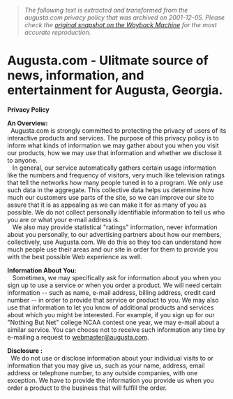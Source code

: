 > *The following text is extracted and transformed from the augusta.com privacy policy that was archived on 2001-12-05. Please check the [original snapshot on the Wayback Machine](https://web.archive.org/web/20011205071901id_/http%3A//augusta.com/faq/privacy.shtml) for the most accurate reproduction.*

# Augusta.com - Ulitmate source of news, information, and entertainment for Augusta, Georgia.

**Privacy Policy**

**An Overview:**  
  Augusta.com is strongly committed to protecting the privacy of users of its interactive products and services. The purpose of this privacy policy is to inform what kinds of information we may gather about you when you visit our products, how we may use that information and whether we disclose it to anyone.  
   In general, our service automatically gathers certain usage information like the numbers and frequency of visitors, very much like television ratings that tell the networks how many people tuned in to a program. We only use such data in the aggregate. This collective data helps us determine how much our customers use parts of the site, so we can improve our site to assure that it is as appealing as we can make it for as many of you as possible. We do not collect personally identifiable information to tell us who you are or what your e-mail address is.  
   We also may provide statistical "ratings" information, never information about you personally, to our advertising partners about how our members, collectively, use Augusta.com. We do this so they too can understand how much people use their areas and our site in order for them to provide you with the best possible Web experience as well. 

**Information About You:**  
   Sometimes, we may specifically ask for information about you when you sign up to use a service or when you order a product. We will need certain information -- such as name, e-mail address, billing address, credit card number -- in order to provide that service or product to you. We may also use that information to let you know of additional products and services about which you might be interested. For example, if you sign up for our "Nothing But Net" college NCAA contest one year, we may e-mail about a similar service. You can choose not to receive such information any time by e-mailing a request to [webmaster@augusta.com](mailto:webmaster@augusta.com). 

**Disclosure :**  
  We do not use or disclose information about your individual visits to or information that you may give us, such as your name, address, email address or telephone number, to any outside companies, with one exception. We have to provide the information you provide us when you order a product to the business that will fulfill the order. 
